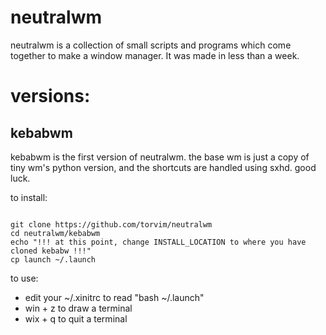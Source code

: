 # neutralwm

neutralwm is a collection of small scripts and programs which come together to make a window manager. It was made in less than a week.

# versions:

## kebabwm

kebabwm is the first version of neutralwm. the base wm is just a copy of tiny wm's python version, and the shortcuts are handled using sxhd. good luck.

to install:

~~~

git clone https://github.com/torvim/neutralwm
cd neutralwm/kebabwm
echo "!!! at this point, change INSTALL_LOCATION to where you have cloned kebabw !!!"
cp launch ~/.launch

~~~

to use:

- edit your ~/.xinitrc to read "bash ~/.launch"
- win + z to draw a terminal
- wix + q to quit a terminal




